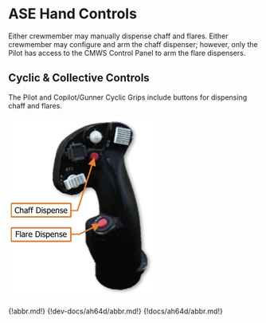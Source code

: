 
# ASE Hand Controls

Either crewmember may manually dispense chaff and flares. Either crewmember may configure and arm the
chaff dispenser; however, only the Pilot has access to the CMWS Control Panel to arm the flare dispensers.



## Cyclic & Collective Controls

The Pilot and Copilot/Gunner Cyclic Grips include buttons for dispensing chaff
and flares.

![](img/img-533-1-screen.jpg)

{!abbr.md!}
{!dev-docs/ah64d/abbr.md!}
{!docs/ah64d/abbr.md!}
